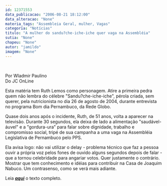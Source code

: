 ```yaml
---
id: 12371553
data_publicacao: "2006-08-21 18:12:00"
data_alteracao: "None"
materia_tags: "Assembleia Geral, mulher, Vagas"
categoria: "Notícias"
titulo: "A mulher do sandu?che-iche-iche quer vaga na Assembléia"
sutia: "None"
chapeu: "None"
autor: "jamildo"
imagem: "None"
---
```

<p>&nbsp;</p>
<p>Por Wladmir Paulino<br />Do JC OnLine</p>
<p>Esta mat&eacute;ria tem Ruth Lemos como personagem. Atire a primeira pedra quem n&atilde;o lembra do c&eacute;lebre "Sandu?che-iche-iche", p&eacute;rola criada, sem querer, pela nutricionista no dia 26 de agosto de 2004, durante entrevista no programa Bom dia Pernambuco, da Rede Globo.</p>
<p>Quase dois anos ap&oacute;s o incidente, Ruth, de 51 anos, volta a aparecer na televis&atilde;o. Durante 30 segundos, ela deixa de lado a alimenta&ccedil;&atilde;o "saud&aacute;vel-&aacute;uvel" e a "gordura-ura" para falar sobre dignidade, trabalho e compromisso social, trip&eacute; de sua campanha a uma vaga na Assembl&eacute;ia Legislativa de Pernambuco pelo PPS.</p>
<p>Ela avisa logo: n&atilde;o vai utilizar o delay - problema t&eacute;cnico que faz a pessoa ouvir a pr&oacute;pria voz pelos fones de ouvido alguns segundos depois de falar - que a tornou celebridade para angariar votos. Quer justamente o contr&aacute;rio. Mostrar que tem conhecimento e id&eacute;ias para contribuir na Casa de Joaquim Nabuco. Um contrasenso, como se ver&aacute; mais adiante.</p>
<p>Leia <strong><em><a href="#">aqui</a></em></strong> o texto completo.</p>
